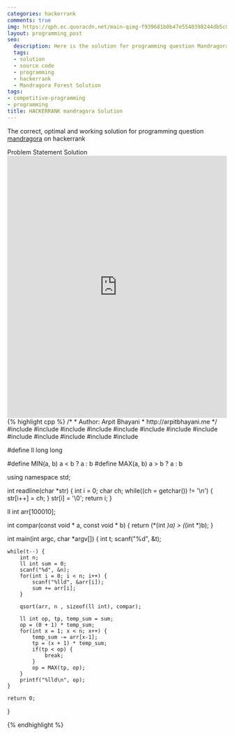 ```yaml
---
categories: hackerrank
comments: true
img: https://qph.ec.quoracdn.net/main-qimg-f939681b0b47e5540398244db5c8966f?convert_to_webp=true
layout: programming_post
seo:
  description: Here is the solution for programming question Mandragora Forest on hackerrank
  tags:
  - solution
  - source code
  - programming
  - hackerrank
  - Mandragora Forest Solution
tags:
- competitive-programming
- programming
title: HACKERRANK mandragora Solution
---
```

The correct, optimal and working solution for programming question [mandragora](https://www.hackerrank.com/challenges/mandragora) on hackerrank

<div class="ui secondary pointing large menu">
  <a class="grey item" data-tab="problem-statement">
    Problem Statement
  </a>
  <a class="active item grey" data-tab="solution">
    Solution
  </a>
</div>
<div class="ui bottom attached tab" data-tab="problem-statement">
    <iframe src="https://www.hackerrank.com/challenges/mandragora" width="100%" height="600px" style="overflow: scroll; border: none;"></iframe>
</div>
<div class="ui bottom attached active tab" data-tab="solution">
{% highlight cpp %}
/*
 *  Author: Arpit Bhayani
 *  http://arpitbhayani.me
 */
#include <cmath>
#include <cstdio>
#include <cstdlib>
#include <climits>
#include <deque>
#include <iostream>
#include <list>
#include <limits>
#include <map>
#include <queue>
#include <set>
#include <stack>
#include <vector>

#define ll long long

#define MIN(a, b) a < b ? a : b
#define MAX(a, b) a > b ? a : b

using namespace std;

int readline(char *str) {
    int i = 0;
    char ch;
    while((ch = getchar()) != '\n') {
        str[i++] = ch;
    }
    str[i] = '\0';
    return i;
}

ll int arr[100010];

int compar(const void * a, const void * b) {
    return (*(int *)a) > (*(int *)b);
}

int main(int argc, char *argv[]) {
    int t;
    scanf("%d", &t);

    while(t--) {
        int n;
        ll int sum = 0;
        scanf("%d", &n);
        for(int i = 0; i < n; i++) {
            scanf("%lld", &arr[i]);
            sum += arr[i];
        }

        qsort(arr, n , sizeof(ll int), compar);

        ll int op, tp, temp_sum = sum;
        op = (0 + 1) * temp_sum;
        for(int x = 1; x < n; x++) {
            temp_sum -= arr[x-1];
            tp = (x + 1) * temp_sum;
            if(tp < op) {
                break;
            }
            op = MAX(tp, op);
        }
        printf("%lld\n", op);
    }

    return 0;
}

{% endhighlight %}
</div>
